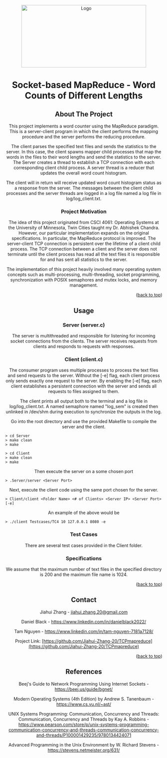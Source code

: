 <div id="top"></div>

<!-- PROJECT LOGO -->
<br />
<div align="center">
  <a href="https://github.com/Jiahui-Zhang-20/TCPmapreduce">
    <img src="https://www.tutorialspoint.com/map_reduce/images/mapreduce_work.jpg" alt="Logo" width="400" height="200">
  </a>

  <h1 align="center">Socket-based MapReduce - Word Counts of Different Lengths</h1>

<!-- ABOUT THE PROJECT -->
## About The Project

This project implements a word counter using the MapReduce paradigm. This is a server-client program in which the client performs the mapping procedure and the server performs the reducing procedure.

The client parses the specified text files and sends the statistics to the server. In this case, the client spawns mapper child processes that map the words in the files to their word lengths and send the statistics to the server. The Server creates a thread to establish a TCP connection with each corresponding client child process. A server thread is a reducer that updates the overall word count histogram.

The client will in return will receive updated word count histogram status as a response from the server. The messages between the client child processes and the server threads are logged in a log file named a log file in log/log_client.txt.

### Project Motivation

The idea of this project originated from CSCI 4061: Operating Systems at the University of Minnesota, Twin Cities taught my Dr. Abhishek Chandra. However, our particular implementation expands on the original specifications. In particular, the MapReduce protocol is improved. The server-client TCP connection is persistent over the lifetime of a client child process. The TCP connection between a client and the server does not terminate until the client process has read all the text files it is responsible for and has sent all statistics to the server.

The implementation of this project heavily involved many operating system concepts such as multi-processing, multi-threading, socket programming, synchronization with POSIX semaphores and mutex locks, and memory management.

<p align="right">(<a href="#top">back to top</a>)</p>

## Usage

### Server (server.c)
The server is multithreaded and responsible for listening for incoming socket connections from the clients. The server receives requests from clients and responds to requests with responses.

### Client (client.c)

The consumer program uses multiple processes to process the text files and send requests to the server. Without the [-e] flag, each client process only sends exactly one request to the server. By enabling the [-e] flag, each client establishes a persistent connection with the server and sends all requests to files assigned to them.

The client prints all output both to the terminal and a log file in log/log_client.txt. A named semaphore named "log_sem" is created then unlinked in /dev/shm during execution to synchronize the outputs in the log.

Go into the root directory and use the provided Makefile to compile the server and the client.

<div align="left">

```
> cd Server
> make clean
> make

> cd Client
> make clean
> make	
```

</div>
Then execute the server on a some chosen port

<div align="left">

```
> .Server/server <Server Port>
```

</div>

Next,  execute the client code using the same port chosen for the server.

<div align="left">

```
> Client/client <Folder Name> <# of Clients> <Server IP> <Server Port> [-e]
```
</div>
An example of the above would be

<div align="left">

```
> ./client Testcases/TC4 10 127.0.0.1 8080 -e
```
</div>


### Test Cases
There are several test cases provided in the Client folder.

### Specifications

We assume that the maximum number of text files in the specified directory is 200 and the maximum file name is 1024.

<p align="right">(<a href="#top">back to top</a>)</p>

<!-- CONTACT -->
## Contact

Jiahui Zhang - jiahui.zhang.20@gmail.com

Daniel Black - https://www.linkedin.com/in/danielblack2022/

Tam Nguyen - https://www.linkedin.com/in/tam-nguyen-7181a7128/

Project Link: [https://github.com/Jiahui-Zhang-20/TCPmapreduce](https://github.com/Jiahui-Zhang-20/TCPmapreduce)

<p align="right">(<a href="#top">back to top</a>)</p>

## References

Beej's Guide to Network Programming Using Internet Sockets  - https://beej.us/guide/bgnet/

Modern Operating Systems (4th Edition) by Andrew S. Tanenbaum - https://www.cs.vu.nl/~ast/

UNIX Systems Programming: Communication, Concurrency and Threads: Communication, Concurrency and Threads by Kay A. Robbins - https://www.pearson.com/store/p/unix-systems-programming-communication-concurrency-and-threads-communication-concurrency-and-threads/P100001429235/9780134424071

Advanced Programming in the Unix Environment by W. Richard Stevens - https://stevens.netmeister.org/631/